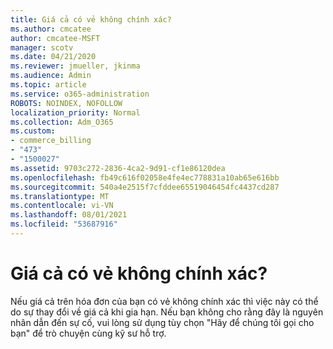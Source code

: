 ```yaml
---
title: Giá cả có vẻ không chính xác?
ms.author: cmcatee
author: cmcatee-MSFT
manager: scotv
ms.date: 04/21/2020
ms.reviewer: jmueller, jkinma
ms.audience: Admin
ms.topic: article
ms.service: o365-administration
ROBOTS: NOINDEX, NOFOLLOW
localization_priority: Normal
ms.collection: Adm_O365
ms.custom:
- commerce_billing
- "473"
- "1500027"
ms.assetid: 9703c272-2836-4ca2-9d91-cf1e86120dea
ms.openlocfilehash: fb49c616f02058e4fe4ec778831a10ab65e616bb
ms.sourcegitcommit: 540a4e2515f7cfddee65519046454fc4437cd287
ms.translationtype: MT
ms.contentlocale: vi-VN
ms.lasthandoff: 08/01/2021
ms.locfileid: "53687916"
---
```

# <a name="price-doesnt-look-correct"></a>Giá cả có vẻ không chính xác?

Nếu giá cả trên hóa đơn của bạn có vẻ không chính xác thì việc này có thể do sự thay đổi về giá cả khi gia hạn. Nếu bạn không cho rằng đây là nguyên nhân dẫn đến sự cố, vui lòng sử dụng tùy chọn "Hãy để chúng tôi gọi cho bạn" để trò chuyện cùng kỹ sư hỗ trợ.